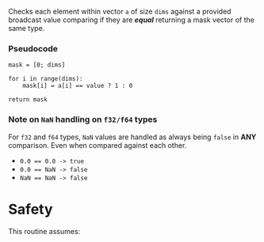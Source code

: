 Checks each element within vector `a` of size `dims` against a provided broadcast value
comparing if they are **_equal_** returning a mask vector of the same type.

### Pseudocode

```ignore
mask = [0; dims]

for i in range(dims):
    mask[i] = a[i] == value ? 1 : 0

return mask
```

### Note on `NaN` handling on `f32/f64` types

For `f32` and `f64` types, `NaN` values are handled as always being `false` in **ANY** comparison.
Even when compared against each other.

- `0.0 == 0.0 -> true`
- `0.0 == NaN -> false`
- `NaN == NaN -> false`

# Safety

This routine assumes: